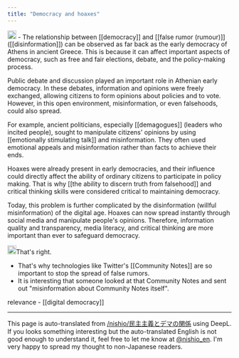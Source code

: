 ```yaml
---
title: "Democracy and hoaxes"
---
```


<img src='https://scrapbox.io/api/pages/nishio-en/gpt/icon' alt='gpt.icon' height="19.5"/>
- The relationship between [[democracy]] and [[false rumor (rumour)]] ([[disinformation]]) can be observed as far back as the early democracy of Athens in ancient Greece. This is because it can affect important aspects of democracy, such as free and fair elections, debate, and the policy-making process.

Public debate and discussion played an important role in Athenian early democracy. In these debates, information and opinions were freely exchanged, allowing citizens to form opinions about policies and to vote. However, in this open environment, misinformation, or even falsehoods, could also spread.

For example, ancient politicians, especially [[demagogues]] (leaders who incited people), sought to manipulate citizens' opinions by using [[emotionally stimulating talk]] and misinformation. They often used emotional appeals and misinformation rather than facts to achieve their ends.

Hoaxes were already present in early democracies, and their influence could directly affect the ability of ordinary citizens to participate in policy making. That is why [[the ability to discern truth from falsehood]] and critical thinking skills were considered critical to maintaining democracy.

Today, this problem is further complicated by the disinformation (willful misinformation) of the digital age. Hoaxes can now spread instantly through social media and manipulate people's opinions. Therefore, information quality and transparency, media literacy, and critical thinking are more important than ever to safeguard democracy.

<img src='https://scrapbox.io/api/pages/nishio-en/nishio/icon' alt='nishio.icon' height="19.5"/>That's right.
- That's why technologies like Twitter's [[Community Notes]] are so important to stop the spread of false rumors.
- It is interesting that someone looked at that Community Notes and sent out "misinformation about Community Notes itself".

relevance
    - [[digital democracy]]

---
This page is auto-translated from [/nishio/民主主義とデマの関係](https://scrapbox.io/nishio/民主主義とデマの関係) using DeepL. If you looks something interesting but the auto-translated English is not good enough to understand it, feel free to let me know at [@nishio_en](https://twitter.com/nishio_en). I'm very happy to spread my thought to non-Japanese readers.